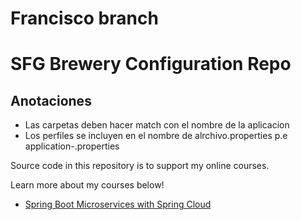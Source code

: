 # Francisco branch
# SFG Brewery Configuration Repo

## Anotaciones

* Las carpetas deben hacer match con el nombre de la aplicacion
* Los perfiles se incluyen en el nombre de alrchivo.properties p.e application-<profile>.properties

Source code in this repository is to support my online courses.

Learn more about my courses below!
* [Spring Boot Microservices with Spring Cloud](https://www.udemy.com/spring-boot-microservices-with-spring-cloud-beginner-to-guru/?couponCode=GIT_HUB2)

